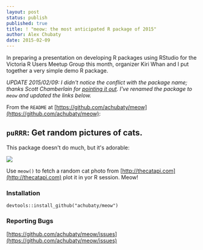 ```yaml
---
layout: post
status: publish
published: true
title: ! "meow: the most anticipated R package of 2015"
author: Alex Chubaty
date: 2015-02-09
---
```



In preparing a presentation on developing R packages using RStudio for the Victoria R Users Meetup Group this month, organizer Kiri Whan and I put together a very simple demo R package.

*UPDATE 2015/02/09: I didn't notice the conflict with the package name; thanks Scott Chamberlain for [pointing it out](https://twitter.com/recology_/status/565037285507215362). I've renamed the package to `meow` and updated the links below.*

From the `README` at [https://github.com/achubaty/meow](https://github.com/achubaty/meow):

## `puRRR`: Get random pictures of cats.

This package doesn't do much, but it's adorable:

![](http://thecatapi.com/api/images/get?format=src&type=jpg&size=med)

Use `meow()` to fetch a random cat photo from [http://thecatapi.com](http://thecatapi.com) plot it in yor R session. Meow!

### Installation

    devtools::install_github("achubaty/meow")

### Reporting Bugs

[https://github.com/achubaty/meow/issues](https://github.com/achubaty/meow/issues)
